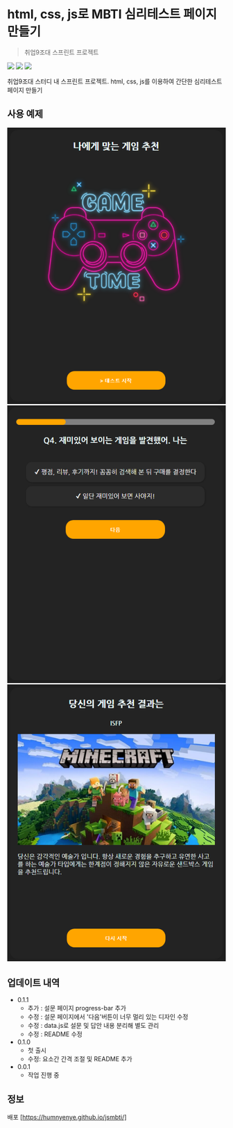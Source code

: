 # html, css, js로 MBTI 심리테스트 페이지 만들기
> 취업9조대 스프린트 프로젝트

<div>
  <img src="https://img.shields.io/badge/html5-E34F26?style=for-the-badge&logo=html5&logoColor=white">
  <img src="https://img.shields.io/badge/Scss-CC6699?style=for-the-badge&logo=sass&logoColor=white">
  <img src="https://img.shields.io/badge/javascript-F7DF1E?style=for-the-badge&logo=javascript&logoColor=white">
</div>

취업9조대 스터디 내 스프린트 프로젝트. html, css, js를 이용하여 간단한 심리테스트 페이지 만들기

## 사용 예제

![시작페이지](./img/example_1.png "시작페이지")
![설문페이지](./img/example_2.png "설문페이지")
![결과페이지](./img/example_3.png "결과페이지")

## 업데이트 내역

* 0.1.1
  * 추가 : 설문 페이지 progress-bar 추가
  * 수정 : 설문 페이지에서 '다음'버튼이 너무 멀리 있는 디자인 수정
  * 수정 : data.js로 설문 및 답안 내용 분리해 별도 관리
  * 수정 : README 수정
* 0.1.0
  * 첫 출시
  * 수정: 요소간 간격 조절 및 README 추가
* 0.0.1
  * 작업 진행 중

## 정보
배포 [https://humnyenye.github.io/jsmbti/]